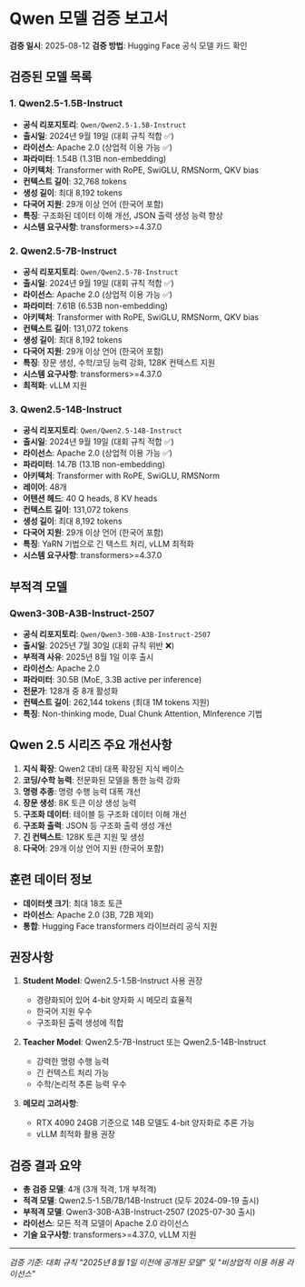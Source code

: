 # Qwen 모델 검증 보고서

**검증 일시**: 2025-08-12
**검증 방법**: Hugging Face 공식 모델 카드 확인

## 검증된 모델 목록

### 1. Qwen2.5-1.5B-Instruct
- **공식 리포지토리**: `Qwen/Qwen2.5-1.5B-Instruct`
- **출시일**: 2024년 9월 19일 (대회 규칙 적합 ✅)
- **라이선스**: Apache 2.0 (상업적 이용 가능 ✅)
- **파라미터**: 1.54B (1.31B non-embedding)
- **아키텍처**: Transformer with RoPE, SwiGLU, RMSNorm, QKV bias
- **컨텍스트 길이**: 32,768 tokens
- **생성 길이**: 최대 8,192 tokens
- **다국어 지원**: 29개 이상 언어 (한국어 포함)
- **특징**: 구조화된 데이터 이해 개선, JSON 출력 생성 능력 향상
- **시스템 요구사항**: transformers>=4.37.0

### 2. Qwen2.5-7B-Instruct
- **공식 리포지토리**: `Qwen/Qwen2.5-7B-Instruct`
- **출시일**: 2024년 9월 19일 (대회 규칙 적합 ✅)
- **라이선스**: Apache 2.0 (상업적 이용 가능 ✅)
- **파라미터**: 7.61B (6.53B non-embedding)
- **아키텍처**: Transformer with RoPE, SwiGLU, RMSNorm, QKV bias
- **컨텍스트 길이**: 131,072 tokens
- **생성 길이**: 최대 8,192 tokens
- **다국어 지원**: 29개 이상 언어 (한국어 포함)
- **특징**: 장문 생성, 수학/코딩 능력 강화, 128K 컨텍스트 지원
- **시스템 요구사항**: transformers>=4.37.0
- **최적화**: vLLM 지원

### 3. Qwen2.5-14B-Instruct
- **공식 리포지토리**: `Qwen/Qwen2.5-14B-Instruct`
- **출시일**: 2024년 9월 19일 (대회 규칙 적합 ✅)
- **라이선스**: Apache 2.0 (상업적 이용 가능 ✅)
- **파라미터**: 14.7B (13.1B non-embedding)
- **아키텍처**: Transformer with RoPE, SwiGLU, RMSNorm
- **레이어**: 48개
- **어텐션 헤드**: 40 Q heads, 8 KV heads
- **컨텍스트 길이**: 131,072 tokens
- **생성 길이**: 최대 8,192 tokens
- **다국어 지원**: 29개 이상 언어 (한국어 포함)
- **특징**: YaRN 기법으로 긴 텍스트 처리, vLLM 최적화
- **시스템 요구사항**: transformers>=4.37.0

## 부적격 모델

### Qwen3-30B-A3B-Instruct-2507
- **공식 리포지토리**: `Qwen/Qwen3-30B-A3B-Instruct-2507`
- **출시일**: 2025년 7월 30일 (대회 규칙 위반 ❌)
- **부적격 사유**: 2025년 8월 1일 이후 출시
- **라이선스**: Apache 2.0
- **파라미터**: 30.5B (MoE, 3.3B active per inference)
- **전문가**: 128개 중 8개 활성화
- **컨텍스트 길이**: 262,144 tokens (최대 1M tokens 지원)
- **특징**: Non-thinking mode, Dual Chunk Attention, MInference 기법

## Qwen 2.5 시리즈 주요 개선사항

1. **지식 확장**: Qwen2 대비 대폭 확장된 지식 베이스
2. **코딩/수학 능력**: 전문화된 모델을 통한 능력 강화
3. **명령 추종**: 명령 수행 능력 대폭 개선
4. **장문 생성**: 8K 토큰 이상 생성 능력
5. **구조화 데이터**: 테이블 등 구조화 데이터 이해 개선
6. **구조화 출력**: JSON 등 구조화 출력 생성 개선
7. **긴 컨텍스트**: 128K 토큰 지원 및 생성
8. **다국어**: 29개 이상 언어 지원 (한국어 포함)

## 훈련 데이터 정보

- **데이터셋 크기**: 최대 18조 토큰
- **라이선스**: Apache 2.0 (3B, 72B 제외)
- **통합**: Hugging Face transformers 라이브러리 공식 지원

## 권장사항

1. **Student Model**: Qwen2.5-1.5B-Instruct 사용 권장
   - 경량화되어 있어 4-bit 양자화 시 메모리 효율적
   - 한국어 지원 우수
   - 구조화된 출력 생성에 적합

2. **Teacher Model**: Qwen2.5-7B-Instruct 또는 Qwen2.5-14B-Instruct
   - 강력한 명령 수행 능력
   - 긴 컨텍스트 처리 가능
   - 수학/논리적 추론 능력 우수

3. **메모리 고려사항**: 
   - RTX 4090 24GB 기준으로 14B 모델도 4-bit 양자화로 추론 가능
   - vLLM 최적화 활용 권장

## 검증 결과 요약

- **총 검증 모델**: 4개 (3개 적격, 1개 부적격)
- **적격 모델**: Qwen2.5-1.5B/7B/14B-Instruct (모두 2024-09-19 출시)
- **부적격 모델**: Qwen3-30B-A3B-Instruct-2507 (2025-07-30 출시)
- **라이선스**: 모든 적격 모델이 Apache 2.0 라이선스
- **기술 요구사항**: transformers>=4.37.0, vLLM 지원

---
*검증 기준: 대회 규칙 "2025년 8월 1일 이전에 공개된 모델" 및 "비상업적 이용 허용 라이선스"*